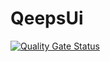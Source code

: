 # QeepsUi  
[![Quality Gate Status](https://sonarcloud.io/api/project_badges/measure?project=marsoffice_qeeps-ui&metric=alert_status)](https://sonarcloud.io/dashboard?id=marsoffice_qeeps-ui)